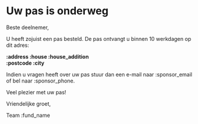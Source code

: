 # Uw pas is onderweg

Beste deelnemer,

U heeft zojuist een pas besteld.
De pas ontvangt u binnen 10 werkdagen op dit adres:
&nbsp;

**:address :house :house_addition**  
**:postcode :city**

Indien u vragen heeft over uw pas stuur dan een e-mail naar :sponsor_email of bel naar :sponsor_phone.

Veel plezier met uw pas!

Vriendelijke groet,

Team :fund_name

